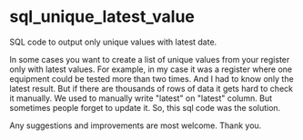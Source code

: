 # sql_unique_latest_value
SQL code to output only unique values with latest date.

In some cases you want to create a list of unique values from your register only with latest values. For example, in my case it was a register where one equipment could be tested more than two times. And I had to know only the latest result. But if there are thousands of rows of data it gets hard to check it manually. We used to manually write "latest" on "latest" column. But sometimes people forget to update it. So, this sql code was the solution. 

Any suggestions and improvements are most welcome.
Thank you.
